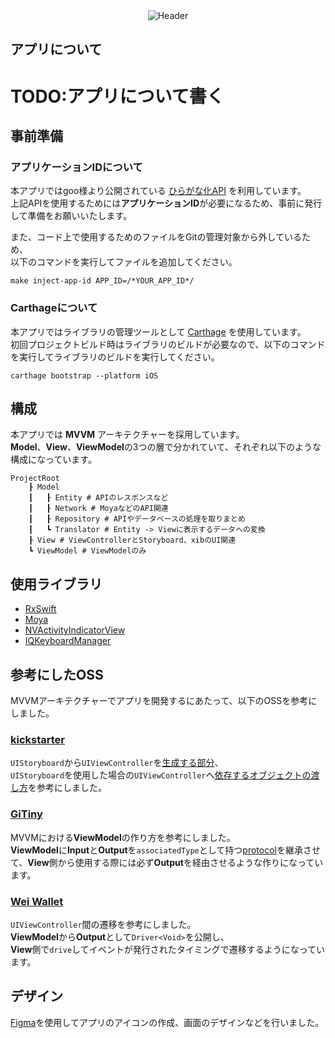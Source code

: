 <div align="center">
    <img src="https://user-images.githubusercontent.com/31949692/74712339-66534b80-5269-11ea-8fbe-6c25506e095e.png"  title="Header">
</div>

## アプリについて
# TODO:アプリについて書く

## 事前準備
### アプリケーションIDについて
本アプリではgoo様より公開されている [ひらがな化API](https://labs.goo.ne.jp/api/jp/hiragana-translation/) を利用しています。  
上記APIを使用するためには**アプリケーションID**が必要になるため、事前に発行して準備をお願いいたします。  

また、コード上で使用するためのファイルをGitの管理対象から外しているため、  
以下のコマンドを実行してファイルを追加してください。

```Shell
make inject-app-id APP_ID=/*YOUR_APP_ID*/
```

### Carthageについて
本アプリではライブラリの管理ツールとして [Carthage](https://github.com/Carthage/Carthage) を使用しています。  
初回プロジェクトビルド時はライブラリのビルドが必要なので、以下のコマンドを実行してライブラリのビルドを実行してください。  

```Shell
carthage bootstrap --platform iOS
```

## 構成
本アプリでは **MVVM** アーキテクチャーを採用しています。  
**Model**、**View**、**ViewModel**の3つの層で分かれていて、それぞれ以下のような構成になっています。

```
ProjectRoot
    ┠ Model
    ┃   ┠ Entity # APIのレスポンスなど
    ┃   ┠ Network # MoyaなどのAPI関連
    ┃   ┠ Repository # APIやデータベースの処理を取りまとめ
    ┃   ┗ Translator # Entity -> Viewに表示するデータへの変換
    ┠ View # ViewControllerとStoryboard、xibのUI関連
    ┗ ViewModel # ViewModelのみ
```

## 使用ライブラリ
- [RxSwift](https://github.com/ReactiveX/RxSwift)
- [Moya](https://github.com/Moya/Moya)
- [NVActivityIndicatorView](https://github.com/ninjaprox/NVActivityIndicatorView)
- [IQKeyboardManager](https://github.com/hackiftekhar/IQKeyboardManager)

## 参考にしたOSS
MVVMアーキテクチャーでアプリを開発するにあたって、以下のOSSを参考にしました。

### [kickstarter](https://github.com/kickstarter/ios-oss)  
`UIStoryboard`から`UIViewController`を[生成する部分](https://github.com/kickstarter/ios-oss/blob/master/Kickstarter-iOS/Library/Storyboard.swift)、  
`UIStoryboard`を使用した場合の`UIViewController`へ[依存するオブジェクトの渡し方](https://github.com/kickstarter/ios-oss/blob/master/Kickstarter-iOS/Views/Controllers/BackingViewController.swift#L45)を参考にしました。

### [GiTiny](https://github.com/k-lpmg/GiTiny)
MVVMにおける**ViewModel**の作り方を参考にしました。  
**ViewModel**に**Input**と**Output**を`associatedType`として持つ[protocol](https://github.com/k-lpmg/GiTiny/blob/master/GiTiny/Sources/Application/Protocols/ViewModelType.swift)を継承させて、**View**側から使用する際には必ず**Output**を経由させるような作りになっています。

### [Wei Wallet](https://github.com/popshootjapan/WeiWallet-iOS)
`UIViewController`間の遷移を参考にしました。  
**ViewModel**から**Output**として`Driver<Void>`を公開し、  
**View**側で`drive`してイベントが発行されたタイミングで遷移するようになっています。  

## デザイン
[Figma](https://www.figma.com/)を使用してアプリのアイコンの作成、画面のデザインなどを行いました。  
